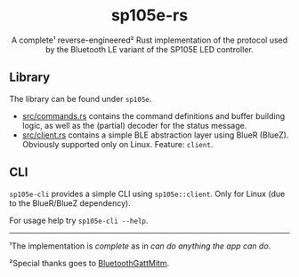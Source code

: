 <div align=center><h1>sp105e-rs</h1></div>

<p></p>

<div align=center>
<p>
  A complete¹ reverse-engineered² Rust implementation of the protocol
  used by the Bluetooth LE variant of the SP105E LED controller.
</p>
</div>

<p></p>
<p>
</p>

## Library

The library can be found under `sp105e`.

- [src/commands.rs](sp105e/src/commands.rs)
  contains the command definitions and buffer building logic,
  as well as the (partial) decoder for the status message.
- [src/client.rs](sp105e/src/client.rs)
  contains a simple BLE abstraction layer using BlueR (BlueZ).
  Obviously supported only on Linux. Feature: `client`.

## CLI

`sp105e-cli` provides a simple CLI using `sp105e::client`.
Only for Linux (due to the BlueR/BlueZ dependency).

For usage help try `sp105e-cli --help`.

<hr>

<p></p>

¹The implementation is *complete* as in *can do anything the app can do*.

²Special thanks goes to
 <a href="https://github.com/anetczuk/BluetoothGattMitm">BluetoothGattMitm</a>.
